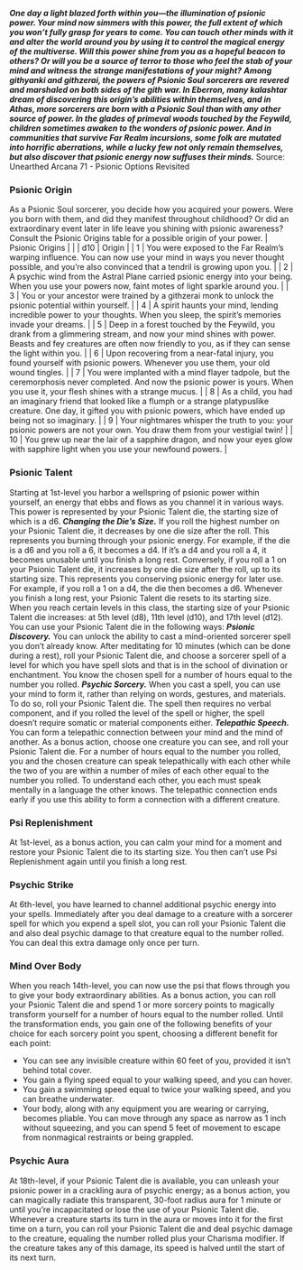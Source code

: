 ***One day a light blazed forth within you—the illumination of psionic power. Your mind now simmers with this power, the full extent of which you won’t fully grasp for years to come. You can touch other minds with it and alter the world around you by using it to control the magical energy of the multiverse. Will this power shine from you as a hopeful beacon to others? Or will you be a source of terror to those who feel the stab of your mind and witness the strange manifestations of your might?***
***Among githyanki and githzerai, the powers of Psionic Soul sorcerers are revered and marshaled on both sides of the gith war. In Eberron, many kalashtar dream of discovering this origin’s abilities within themselves, and in Athas, more sorcerers are born with a Psionic Soul than with any other source of power. In the glades of primeval woods touched by the Feywild, children sometimes awaken to the wonders of psionic power. And in communities that survive Far Realm incursions, some folk are mutated into horrific aberrations, while a lucky few not only remain themselves, but also discover that psionic energy now suffuses their minds.***
Source: Unearthed Arcana 71 - Psionic Options Revisited
### Psionic Origin
As a Psionic Soul sorcerer, you decide how you acquired your powers. Were you born with them, and did they manifest throughout childhood? Or did an extraordinary event later in life leave you shining with psionic awareness?
Consult the Psionic Origins table for a possible origin of your power.
| Psionic Origins |  |
| d10 | Origin |
| 1 | You were exposed to the Far Realm’s warping influence. You can now use your mind in ways you never thought possible, and you’re also convinced that a tendril is growing upon you. |
| 2 | A psychic wind from the Astral Plane carried psionic energy into your being. When you use your powers now, faint motes of light sparkle around you. |
| 3 | You or your ancestor were trained by a githzerai monk to unlock the psionic potential within yourself. |
| 4 | A spirit haunts your mind, lending incredible power to your thoughts. When you sleep, the spirit’s memories invade your dreams. |
| 5 | Deep in a forest touched by the Feywild, you drank from a glimmering stream, and now your mind shines with power. Beasts and fey creatures are often now friendly to you, as if they can sense the light within you. |
| 6 | Upon recovering from a near-fatal injury, you found yourself with psionic powers. Whenever you use them, your old wound tingles. |
| 7 | You were implanted with a mind flayer tadpole, but the ceremorphosis never completed. And now the psionic power is yours. When you use it, your flesh shines with a strange mucus. |
| 8 | As a child, you had an imaginary friend that looked like a flumph or a strange platypuslike creature. One day, it gifted you with psionic powers, which have ended up being not so imaginary. |
| 9 | Your nightmares whisper the truth to you: your psionic powers are not your own. You draw them from your vestigial twin! |
| 10 | You grew up near the lair of a sapphire dragon, and now your eyes glow with sapphire light when you use your newfound powers. |
### Psionic Talent
Starting at 1st-level you harbor a wellspring of psionic power within yourself, an energy that ebbs and flows as you channel it in various ways. This power is represented by your Psionic Talent die, the starting size of which is a d6.
***Changing the Die’s Size.*** If you roll the highest number on your Psionic Talent die, it decreases by one die size after the roll. This represents you burning through your psionic energy. For example, if the die is a d6 and you roll a 6, it becomes a d4. If it’s a d4 and you roll a 4, it becomes unusable until you finish a long rest.
Conversely, if you roll a 1 on your Psionic Talent die, it increases by one die size after the roll, up to its starting size. This represents you conserving psionic energy for later use. For example, if you roll a 1 on a d4, the die then becomes a d6.
Whenever you finish a long rest, your Psionic Talent die resets to its starting size. When you reach certain levels in this class, the starting size of your Psionic Talent die increases: at 5th level (d8), 11th level (d10), and 17th level (d12).
You can use your Psionic Talent die in the following ways:
***Psionic Discovery.*** You can unlock the ability to cast a mind-oriented sorcerer spell you don’t already know. After meditating for 10 minutes (which can be done during a rest), roll your Psionic Talent die, and choose a sorcerer spell of a level for which you have spell slots and that is in the school of divination or enchantment. You know the chosen spell for a number of hours equal to the number you rolled.
***Psychic Sorcery.*** When you cast a spell, you can use your mind to form it, rather than relying on words, gestures, and materials. To do so, roll your Psionic Talent die. The spell then requires no verbal component, and if you rolled the level of the spell or higher, the spell doesn’t require somatic or material components either.
***Telepathic Speech.*** You can form a telepathic connection between your mind and the mind of another. As a bonus action, choose one creature you can see, and roll your Psionic Talent die. For a number of hours equal to the number you rolled, you and the chosen creature can speak telepathically with each other while the two of you are within a number of miles of each other equal to the number you rolled. To understand each other, you each must speak mentally in a language the other knows. The telepathic connection ends early if you use this ability to form a connection with a different creature.
### Psi Replenishment
At 1st-level, as a bonus action, you can calm your mind for a moment and restore your Psionic Talent die to its starting size. You then can’t use Psi Replenishment again until you finish a long rest.
### Psychic Strike
At 6th-level, you have learned to channel additional psychic energy into your spells. Immediately after you deal damage to a creature with a sorcerer spell for which you expend a spell slot, you can roll your Psionic Talent die and also deal psychic damage to that creature equal to the number rolled. You can deal this extra damage only once per turn.
### Mind Over Body
When you reach 14th-level, you can now use the psi that flows through you to give your body extraordinary abilities. As a bonus action, you can roll your Psionic Talent die and spend 1 or more sorcery points to magically transform yourself for a number of hours equal to the number rolled. Until the transformation ends, you gain one of the following benefits of your choice for each sorcery point you spent, choosing a different benefit for each point:
* You can see any invisible creature within 60 feet of you, provided it isn’t behind total cover.
* You gain a flying speed equal to your walking speed, and you can hover.
* You gain a swimming speed equal to twice your walking speed, and you can breathe underwater.
* Your body, along with any equipment you are wearing or carrying, becomes pliable. You can move through any space as narrow as 1 inch without squeezing, and you can spend 5 feet of movement to escape from nonmagical restraints or being grappled.
### Psychic Aura
At 18th-level, if your Psionic Talent die is available, you can unleash your psionic power in a crackling aura of psychic energy; as a bonus action, you can magically radiate this transparent, 30-foot radius aura for 1 minute or until you’re incapacitated or lose the use of your Psionic Talent die.
Whenever a creature starts its turn in the aura or moves into it for the first time on a turn, you can roll your Psionic Talent die and deal psychic damage to the creature, equaling the number rolled plus your Charisma modifier. If the creature takes any of this damage, its speed is halved until the start of its next turn.